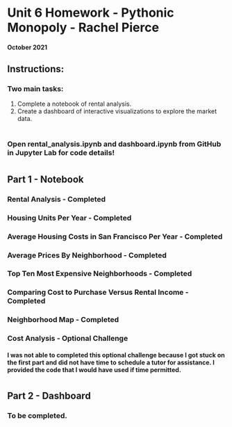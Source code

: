 # Unit 6 Homework - Pythonic Monopoly - Rachel Pierce
#### October 2021

## Instructions:
### Two main tasks:
1. Complete a notebook of rental analysis.
2. Create a dashboard of interactive visualizations to explore the market data.

#
### Open rental_analysis.ipynb and dashboard.ipynb from GitHub in Jupyter Lab for code details!

#

## Part 1 - Notebook
### Rental Analysis - Completed
### Housing Units Per Year - Completed
### Average Housing Costs in San Francisco Per Year - Completed
### Average Prices By Neighborhood - Completed
### Top Ten Most Expensive Neighborhoods - Completed
### Comparing Cost to Purchase Versus Rental Income - Completed
### Neighborhood Map - Completed

### Cost Analysis - Optional Challenge
####  I was not able to completed this optional challenge because I got stuck on the first part and did not have time to schedule a tutor for assistance.  I provided the code that I would have used if time permitted.

#

## Part 2 - Dashboard
### To be completed.


